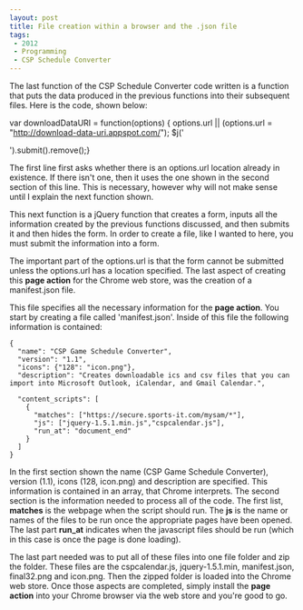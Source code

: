 ```yaml
---
layout: post
title: File creation within a browser and the .json file
tags: 
 - 2012
 - Programming
 - CSP Schedule Converter
---
```


The last function of the CSP Schedule Converter code written is a function that puts the data produced in the previous functions into their subsequent files.  Here is the code, shown below:

   var downloadDataURI = function(options) {
      options.url || (options.url = "http://download-data-uri.appspot.com/");
      $j('<form method="post" action="'+options.url+'" style="display:none"><input type="hidden" name="filename" value="'+options.filename+'"/><input type="hidden" name="data" value="'+options.data+'"/></form>').submit().remove();}

The first line first asks whether there is an options.url location already in existence.  If there isn't one, then it uses the one shown in the second section of this line.  This is necessary, however why will not make sense until I explain the next function shown.  

This next function is a jQuery function that creates a form, inputs all the information created by the previous functions discussed, and then submits it and then hides the form.  In order to create a file, like I wanted to here, you must submit the information into a form.  

The important part of the options.url is that the form cannot be submitted unless the options.url has a location specified.  The last aspect of creating this **page action** for the Chrome web store, was the creation of a manifest.json file.  

This file specifies all the necessary information for the **page action**.  You start by creating a file called 'manifest.json'.  Inside of this file the following information is contained:

    {
      "name": "CSP Game Schedule Converter",
      "version": "1.1",
      "icons": {"128": "icon.png"},
      "description": "Creates downloadable ics and csv files that you can import into Microsoft Outlook, iCalendar, and Gmail Calendar.",
  
      "content_scripts": [
        {
          "matches": ["https://secure.sports-it.com/mysam/*"],
          "js": ["jquery-1.5.1.min.js","cspcalendar.js"],
          "run_at": "document_end"  
        }  
      ]
    }    

In the first section shown the name (CSP Game Schedule Converter), version (1.1), icons (128, icon.png) and description are specified.  This information is contained in an array, that Chrome interprets.  The second section is the information needed to process all of the code.  The first list, **matches** is the webpage when the script should run.  The **js** is the name or names of the files to be run once the appropriate pages have been opened.  The last part **run_at** indicates when the javascript files should be run (which in this case is once the page is done loading).

The last part needed was to put all of these files into one file folder and zip the folder.  These files are the cspcalendar.js, jquery-1.5.1.min, manifest.json, final32.png and icon.png.  Then the zipped folder is loaded into the Chrome web store.  Once those aspects are completed, simply install the **page action** into your Chrome browser via the web store and you're good to go.